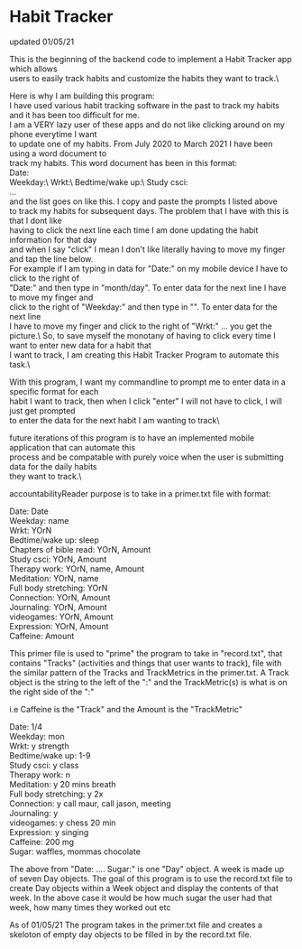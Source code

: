 

# Habit Tracker
updated 01/05/21

This is the beginning of the backend code to implement a Habit Tracker app which allows\
users to easily track habits and customize the habits they want to track.\

Here is why I am building this program:\
I have used various habit tracking software in the past to track my habits and it has been too difficult for me.\
I am a VERY lazy user of these apps and do not like clicking around on my phone everytime I want\
to update one of my habits. From July 2020 to March 2021 I have been using a word document to\
track my habits. This word document has been in this format:\
Date:\
Weekday:\ 
Wrkt:\ 
Bedtime/wake up:\ 
Study csci:\
...\
and the list goes on like this. I copy and paste the prompts I listed above\
to track my habits for subsequent days. The problem that I have with this is that I dont like\
having to click the next line each time I am done updating the habit information for that day\
and when I say "click" I mean I don't like literally having to move my finger and tap the line below.\
For example if I am typing in data for "Date:" on my mobile device I have to click to the right of\
"Date:" and then type in "month/day". To enter data for the next line I have to move my finger and\
click to the right of "Weekday:" and then type in "<weekday>". To enter data for the next line\
I have to move my finger and click to the right of "Wrkt:" ... you get the picture.\ 
So, to save myself the monotany of having to click every time I want to enter new data for a habit that\
I want to track, I am creating this Habit Tracker Program to automate this task.\
  
With this program, I want my commandline to prompt me to enter data in a specific format for each\
habit I want to track, then when I click "enter" I will not have to click, I will just get prompted\
to enter the data for the next habit I am wanting to track\

future iterations of this program is to have an implemented mobile application that can automate this\
process and be compatable with purely voice when the user is submitting data for the daily habits\
they want to track.\


accountabilityReader purpose is to take in a primer.txt file with format: 

Date: Date \
Weekday: name\
Wrkt: YOrN\
Bedtime/wake up: sleep\
Chapters of bible read: YOrN, Amount\
Study csci: YOrN, Amount\
Therapy work: YOrN, name, Amount\
Meditation: YOrN, name \
Full body stretching: YOrN\
Connection: YOrN, Amount\
Journaling: YOrN, Amount\
videogames: YOrN, Amount\
Expression: YOrN, Amount\
Caffeine: Amount

This primer file is used to "prime" the program to take in "record.txt", that contains "Tracks" 
(activities and things that user wants to track), file with the similar pattern of the Tracks and TrackMetrics in the primer.txt. 
A Track object is the string to the left of the ":" and the
TrackMetric(s) is what is on the right side of the ":"

i.e Caffeine is the "Track" and the Amount is the "TrackMetric"

Date: 1/4\
Weekday: mon\
Wrkt: y strength\
Bedtime/wake up: 1-9 \
Study csci: y class\
Therapy work: n\
Meditation: y 20 mins breath\
Full body stretching: y 2x\
Connection: y call maur, call jason, meeting \
Journaling: y\
videogames: y chess 20 min\
Expression: y singing\
Caffeine: 200 mg\
Sugar: waffles, mommas chocolate

The above from "Date: .... Sugar:" is one "Day" object. A week is made up of seven Day objects.
The goal of this program is to use the record.txt file to create Day objects within a Week object and 
display the contents of that week. In the above case it would be how much sugar the user had that week, how many times they worked out etc

As of 01/05/21 The program takes in the primer.txt file and creates a skeloton of empty day objects to be filled in by the record.txt file.

